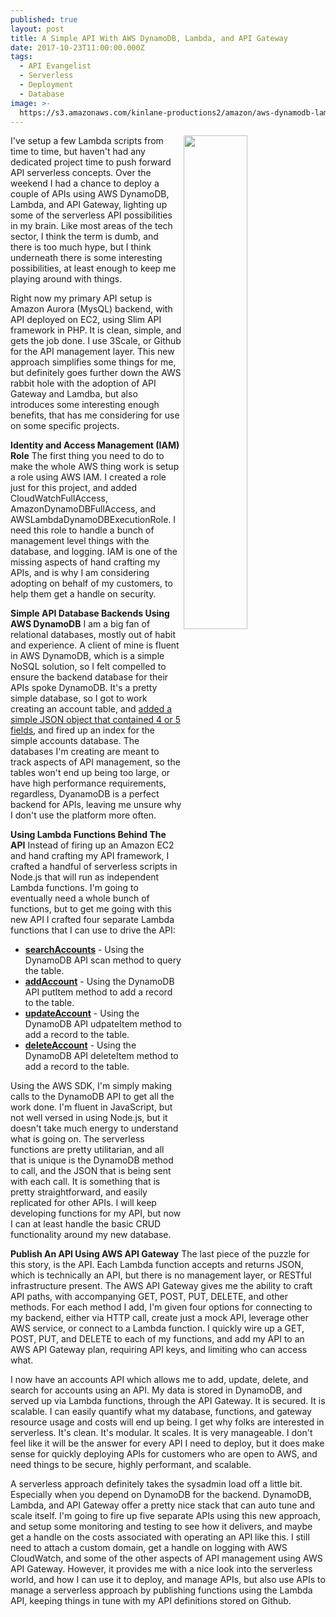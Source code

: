 ```yaml
---
published: true
layout: post
title: A Simple API With AWS DynamoDB, Lambda, and API Gateway
date: 2017-10-23T11:00:00.000Z
tags:
  - API Evangelist
  - Serverless
  - Deployment
  - Database
image: >-
  https://s3.amazonaws.com/kinlane-productions2/amazon/aws-dynamodb-lambda-api-gateway.png
---
```

<p><img src="https://s3.amazonaws.com/kinlane-productions2/amazon/aws-dynamodb-lambda-api-gateway.png" align="right" width="45%" /></p>I've setup a few Lambda scripts from time to time, but haven't had any dedicated project time to push forward API serverless concepts. Over the weekend I had a chance to deploy a couple of APIs using AWS DynamoDB, Lambda, and API Gateway, lighting up some of the serverless API possibilities in my brain. Like most areas of the tech sector, I think the term is dumb, and there is too much hype, but I think underneath there is some interesting possibilities, at least enough to keep me playing around with things.

Right now my primary API setup is Amazon Aurora (MysQL) backend, with API deployed on EC2, using Slim API framework in PHP. It is clean, simple, and gets the job done. I use 3Scale, or Github for the API management layer. This new approach simplifies some things for me, but definitely goes further down the AWS rabbit hole with the adoption of API Gateway and Lamdba, but also introduces some interesting enough benefits, that has me considering for use on some specific projects.

**Identity and Access Management (IAM) Role**
The first thing you need to do to make the whole AWS thing work is setup a role using AWS IAM. I created a role just for this project, and added CloudWatchFullAccess, AmazonDynamoDBFullAccess, and AWSLambdaDynamoDBExecutionRole. I need this role to handle a bunch of management level things with the database, and logging. IAM is one of the missing aspects of hand crafting my APIs, and is why I am considering adopting on behalf of my customers, to help them get a handle on security.

**Simple API Database Backends Using AWS DynamoDB**
I am a big fan of relational databases, mostly out of habit and experience. A client of mine is fluent in AWS DynamoDB, which is a simple NoSQL solution, so I felt compelled to ensure the backend database for their APIs spoke DynamoDB. It's a pretty simple database, so I got to work creating an account table, and [added a simple JSON object that contained 4 or 5 fields](https://gist.github.com/kinlane/77d72d775dd423fa096193f836e21e4f), and fired up an index for the simple accounts database. The databases I'm creating are meant to track aspects of API management, so the tables won't end up being too large, or have high performance requirements, regardless, DyanamoDB is a perfect backend for APIs, leaving me unsure why I don't use the platform more often.

**Using Lambda Functions Behind The API**
Instead of firing up an Amazon EC2 and hand crafting my API framework, I crafted a handful of serverless scripts in Node.js that will run as independent Lambda functions. I'm going to eventually need a whole bunch of functions, but to get me going with this new API I crafted four separate Lambda functions that I can use to drive the API:

- [**searchAccounts**](https://gist.github.com/kinlane/de34bdeaaddce336957db071773f6c1c) - Using the DynamoDB API scan method to query the table.
- [**addAccount**](https://gist.github.com/kinlane/56880c9282d9e8537a9a5826535c1d79) - Using the DynamoDB API putItem method to add a record to the table.
- [**updateAccount**](https://gist.github.com/kinlane/d00a6698b637708d215a96d74b4ea070) - Using the DynamoDB API udpateItem method to add a record to the table.
- [**deleteAccount**](https://gist.github.com/kinlane/96685141e5616f3ce0d2ea5a6eac7ea9) - Using the DynamoDB API deleteItem method to add a record to the table.

Using the AWS SDK, I'm simply making calls to the DynamoDB API to get all the work done. I'm fluent in JavaScript, but not well versed in using Node.js, but it doesn't take much energy to understand what is going on. The serverless functions are pretty utilitarian, and all that is unique is the DynamoDB method to call, and the JSON that is being sent with each call. It is something that is pretty straightforward, and easily replicated for other APIs. I will keep developing functions for my API, but now I can at least handle the basic CRUD functionality around my new database.

**Publish An API Using AWS API Gateway**
The last piece of the puzzle for this story, is the API. Each Lambda function accepts and returns JSON, which is technically an API, but there is no management layer, or RESTful infrastructure present. The AWS API Gateway gives me the ability to craft API paths, with accompanying GET, POST, PUT, DELETE, and other methods. For each method I add, I'm given four options for connecting to my backend, either via HTTP call, create just a mock API, leverage other AWS service, or connect to a Lambda function. I quickly wire up a GET, POST, PUT, and DELETE to each of my functions, and add my API to an AWS API Gateway plan, requiring API keys, and limiting who can access what.

I now have an accounts API which allows me to add, update, delete, and search for accounts using an API. My data is stored in DynamoDB, and served up via Lambda functions, through the API Gateway. It is secured. It is scalable. I can easily quantify what my database, functions, and gateway resource usage and costs will end up being. I get why folks are interested in serverless. It's clean. It's modular. It scales. It is very manageable. I don't feel like it will be the answer for every API I need to deploy, but it does make sense for quickly deploying APIs for customers who are open to AWS, and need things to be secure, highly performant, and scalable.

A serverless approach definitely takes the sysadmin load off a little bit. Especially when you depend on DynamoDB for the backend. DynamoDB, Lambda, and API Gateway offer a pretty nice stack that can auto tune and scale itself. I'm going to fire up five separate APIs using this new approach, and setup some monitoring and testing to see how it delivers, and maybe get a handle on the costs associated with operating an API like this. I still need to attach a custom domain, get a handle on logging with AWS CloudWatch, and some of the other aspects of API management using AWS API Gateway. However, it provides me with a nice look into the serverless world, and how I can use it to deploy, and manage APIs, but also use APIs to manage a serverless approach by publishing functions using the Lambda API, keeping things in tune with my API definitions stored on Github.
